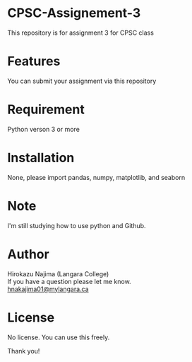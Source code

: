 # CPSC-Assignement-3
This repository is for assignment 3 for CPSC class

# Features
You can submit your assignment via this repository

# Requirement
Python verson 3 or more

# Installation
None, please import pandas, numpy, matplotlib, and seaborn

# Note
I'm still studying how to use python and Github.

# Author
Hirokazu Najima (Langara College)\
If you have a question please let me know.<br>hnakajima01@mylangara.ca

# License
No license. You can use this freely.  

  
Thank you!
